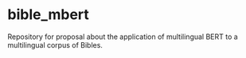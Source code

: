 # bible_mbert
Repository for proposal about the application of multilingual BERT to a multilingual corpus of Bibles.
